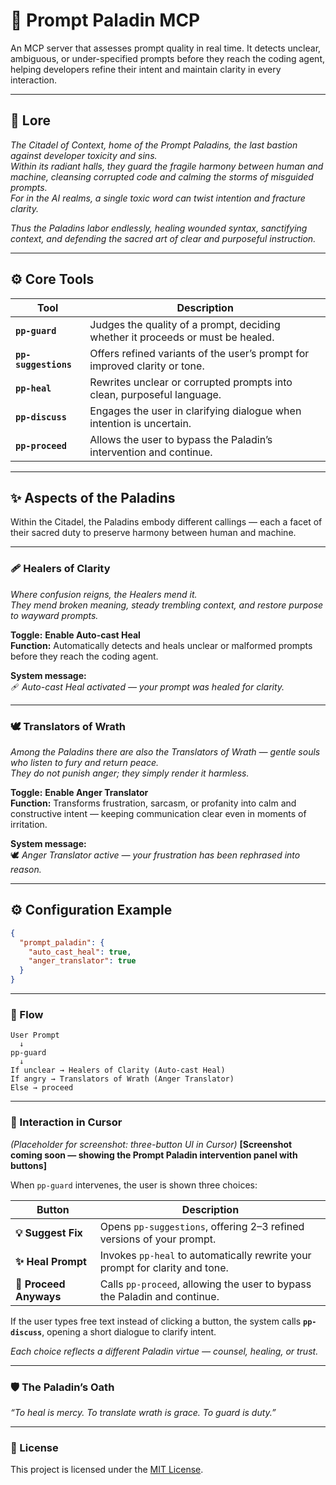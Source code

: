 # 🏰 Prompt Paladin MCP

An MCP server that assesses prompt quality in real time. It detects unclear, ambiguous, or under-specified prompts before they reach the coding agent, helping developers refine their intent and maintain clarity in every interaction.

---

## 📜 Lore

*The Citadel of Context, home of the Prompt Paladins, the last bastion against developer toxicity and sins.*  
*Within its radiant halls, they guard the fragile harmony between human and machine, cleansing corrupted code and calming the storms of misguided prompts.*  
*For in the AI realms, a single toxic word can twist intention and fracture clarity.*  

*Thus the Paladins labor endlessly, healing wounded syntax, sanctifying context, and defending the sacred art of clear and purposeful instruction.*

---

## ⚙️ Core Tools

| Tool | Description |
|------|-------------|
| **`pp-guard`** | Judges the quality of a prompt, deciding whether it proceeds or must be healed. |
| **`pp-suggestions`** | Offers refined variants of the user’s prompt for improved clarity or tone. |
| **`pp-heal`** | Rewrites unclear or corrupted prompts into clean, purposeful language. |
| **`pp-discuss`** | Engages the user in clarifying dialogue when intention is uncertain. |
| **`pp-proceed`** | Allows the user to bypass the Paladin’s intervention and continue. |

---

## ✨ Aspects of the Paladins

Within the Citadel, the Paladins embody different callings — each a facet of their sacred duty to preserve harmony between human and machine.

---

### 🩹 Healers of Clarity

*Where confusion reigns, the Healers mend it.*  
*They mend broken meaning, steady trembling context, and restore purpose to wayward prompts.*

**Toggle:** **Enable Auto-cast Heal**  
**Function:** Automatically detects and heals unclear or malformed prompts before they reach the coding agent.  

**System message:**  
🩹 *Auto-cast Heal activated — your prompt was healed for clarity.*

---

### 🕊️ Translators of Wrath

*Among the Paladins there are also the Translators of Wrath — gentle souls who listen to fury and return peace.*  
*They do not punish anger; they simply render it harmless.*

**Toggle:** **Enable Anger Translator**  
**Function:** Transforms frustration, sarcasm, or profanity into calm and constructive intent — keeping communication clear even in moments of irritation.  

**System message:**  
🕊️ *Anger Translator active — your frustration has been rephrased into reason.*

---

## ⚙️ Configuration Example

```json
{
  "prompt_paladin": {
    "auto_cast_heal": true,
    "anger_translator": true
  }
}
````

---

### 🧭 Flow

```
User Prompt
  ↓
pp-guard
  ↓
If unclear → Healers of Clarity (Auto-cast Heal)
If angry → Translators of Wrath (Anger Translator)
Else → proceed
```

---

### 🧩 Interaction in Cursor

*(Placeholder for screenshot: three-button UI in Cursor)*
**[Screenshot coming soon — showing the Prompt Paladin intervention panel with buttons]**

When `pp-guard` intervenes, the user is shown three choices:

| Button                 | Description                                                                  |
| ---------------------- | ---------------------------------------------------------------------------- |
| **💡 Suggest Fix**     | Opens `pp-suggestions`, offering 2–3 refined versions of your prompt.        |
| **✨ Heal Prompt**      | Invokes `pp-heal` to automatically rewrite your prompt for clarity and tone. |
| **🚀 Proceed Anyways** | Calls `pp-proceed`, allowing the user to bypass the Paladin and continue.    |

If the user types free text instead of clicking a button, the system calls **`pp-discuss`**, opening a short dialogue to clarify intent.

*Each choice reflects a different Paladin virtue — counsel, healing, or trust.*

---

### 🛡️ The Paladin’s Oath

*“To heal is mercy. To translate wrath is grace. To guard is duty.”*

---

### 🧾 License

This project is licensed under the [MIT License](LICENSE).

